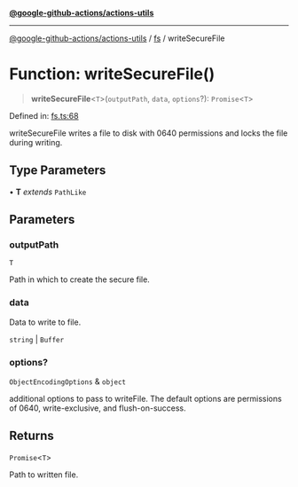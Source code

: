 [**@google-github-actions/actions-utils**](../../README.md)

***

[@google-github-actions/actions-utils](../../modules.md) / [fs](../README.md) / writeSecureFile

# Function: writeSecureFile()

> **writeSecureFile**\<`T`\>(`outputPath`, `data`, `options`?): `Promise`\<`T`\>

Defined in: [fs.ts:68](https://github.com/google-github-actions/actions-utils/blob/main/src/fs.ts#L68)

writeSecureFile writes a file to disk with 0640 permissions and locks the
file during writing.

## Type Parameters

• **T** *extends* `PathLike`

## Parameters

### outputPath

`T`

Path in which to create the secure file.

### data

Data to write to file.

`string` | `Buffer`

### options?

`ObjectEncodingOptions` & `object`

additional options to pass to writeFile. The default options
are permissions of 0640, write-exclusive, and flush-on-success.

## Returns

`Promise`\<`T`\>

Path to written file.

